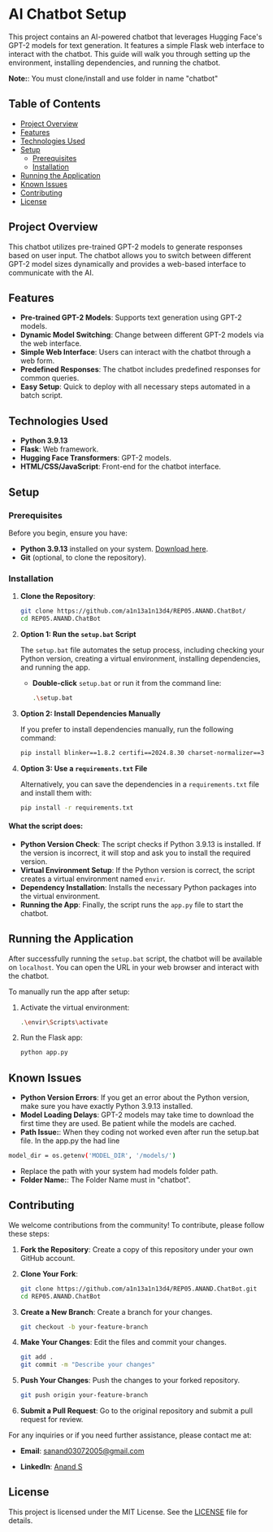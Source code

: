# AI Chatbot Setup

This project contains an AI-powered chatbot that leverages Hugging Face's GPT-2 models for text generation. It features a simple Flask web interface to interact with the chatbot. This guide will walk you through setting up the environment, installing dependencies, and running the chatbot. 

**Note:**: You must clone/install and use folder in name "chatbot"

## Table of Contents

- [Project Overview](#project-overview)
- [Features](#features)
- [Technologies Used](#technologies-used)
- [Setup](#setup)
    - [Prerequisites](#prerequisites)
    - [Installation](#installation)
- [Running the Application](#running-the-application)
- [Known Issues](#known-issues)
- [Contributing](#contributing)
- [License](#license)

## Project Overview

This chatbot utilizes pre-trained GPT-2 models to generate responses based on user input. The chatbot allows you to switch between different GPT-2 model sizes dynamically and provides a web-based interface to communicate with the AI.

## Features

- **Pre-trained GPT-2 Models**: Supports text generation using GPT-2 models.
- **Dynamic Model Switching**: Change between different GPT-2 models via the web interface.
- **Simple Web Interface**: Users can interact with the chatbot through a web form.
- **Predefined Responses**: The chatbot includes predefined responses for common queries.
- **Easy Setup**: Quick to deploy with all necessary steps automated in a batch script.

## Technologies Used

- **Python 3.9.13**
- **Flask**: Web framework.
- **Hugging Face Transformers**: GPT-2 models.
- **HTML/CSS/JavaScript**: Front-end for the chatbot interface.

## Setup

### Prerequisites

Before you begin, ensure you have:

- **Python 3.9.13** installed on your system. [Download here](https://www.python.org/downloads/release/python-3913/).
- **Git** (optional, to clone the repository).

### Installation

1. **Clone the Repository**:

   ```bash
   git clone https://github.com/a1n13a1n13d4/REP05.ANAND.ChatBot/
   cd REP05.ANAND.ChatBot
   ```

2. **Option 1: Run the `setup.bat` Script**

   The `setup.bat` file automates the setup process, including checking your Python version, creating a virtual environment, installing dependencies, and running the app.

   - **Double-click** `setup.bat` or run it from the command line:
   
     ```bash
     .\setup.bat
     ```

3. **Option 2: Install Dependencies Manually**

   If you prefer to install dependencies manually, run the following command:

   ```bash
   pip install blinker==1.8.2 certifi==2024.8.30 charset-normalizer==3.3.2 click==8.1.7 colorama==0.4.6 diffusers==0.30.2 filelock==3.16.0 Flask==3.0.3 fsspec==2024.9.0 huggingface-hub==0.24.6 idna==3.8 importlib_metadata==8.5.0 itsdangerous==2.2.0 Jinja2==3.1.4 MarkupSafe==2.1.5 mpmath==1.3.0 networkx==3.2.1 numpy==2.0.2 packaging==24.1 pillow==10.4.0 pip==24.2 psutil==6.0.0 PyYAML==6.0.2 regex==2024.7.24 requests==2.32.3 safetensors==0.4.5 setuptools==58.1.0 sympy==1.13.2 tokenizers==0.19.1 torch==2.4.1 tqdm==4.66.5 transformers==4.44.2 typing_extensions==4.12.2 urllib3==2.2.2 Werkzeug==3.0.4 zipp==3.20.1
   ```

4. **Option 3: Use a `requirements.txt` File**

   Alternatively, you can save the dependencies in a `requirements.txt` file and install them with:

   ```bash
   pip install -r requirements.txt
   ```

#### What the script does:
- **Python Version Check**: The script checks if Python 3.9.13 is installed. If the version is incorrect, it will stop and ask you to install the required version.
- **Virtual Environment Setup**: If the Python version is correct, the script creates a virtual environment named `envir`.
- **Dependency Installation**: Installs the necessary Python packages into the virtual environment.
- **Running the App**: Finally, the script runs the `app.py` file to start the chatbot.

## Running the Application

After successfully running the `setup.bat` script, the chatbot will be available on `localhost`. You can open the URL in your web browser and interact with the chatbot.

To manually run the app after setup:
1. Activate the virtual environment:
   ```bash
   .\envir\Scripts\activate
   ```

2. Run the Flask app:
   ```bash
   python app.py
   ```

## Known Issues

- **Python Version Errors**: If you get an error about the Python version, make sure you have exactly Python 3.9.13 installed.
- **Model Loading Delays**: GPT-2 models may take time to download the first time they are used. Be patient while the models are cached.
- **Path Issue:**: When they coding not worked even after run the setup.bat file. In the app.py the had line
```bash
model_dir = os.getenv('MODEL_DIR', '/models/')
```
- Replace the path with your system had models folder path.
- **Folder Name:**: The Folder Name must in "chatbot".

## Contributing

We welcome contributions from the community! To contribute, please follow these steps:

1. **Fork the Repository**: Create a copy of this repository under your own GitHub account.

2. **Clone Your Fork**:
   ```bash
   git clone https://github.com/a1n13a1n13d4/REP05.ANAND.ChatBot.git
   cd REP05.ANAND.ChatBot
   ```

3. **Create a New Branch**: Create a branch for your changes.
   ```bash
   git checkout -b your-feature-branch
   ```

4. **Make Your Changes**: Edit the files and commit your changes.
   ```bash
   git add .
   git commit -m "Describe your changes"
   ```

5. **Push Your Changes**: Push the changes to your forked repository.
   ```bash
   git push origin your-feature-branch
   ```

6. **Submit a Pull Request**: Go to the original repository and submit a pull request for review.

For any inquiries or if you need further assistance, please contact me at:

- **Email**: [sanand03072005@gmail.com](mailto:sanand03072005@gmail.com?subject=Enquiry%20about%20Chat%20Bot%20Project&body=Dear%20Gagan,%0A%0A%20I%20have%20an%20enquiry%20about%20the%20Chat%20Bot%20Project.%20Please%20provide%20the%20necessary%20details.%0A%0A%20Thank%20you.%0A%0A%20Best%20regards,%0A%20[Your%20Name])

- **LinkedIn**: [Anand S](https://www.linkedin.com/in/anands37/)

## License

This project is licensed under the MIT License. See the [LICENSE](https://github.com/a1n13a1n13d4/REP05.ANAND.ChatBot/blob/main/LICENSE) file for details.
